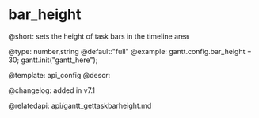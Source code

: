 bar_height
=============


@short: sets the height of task bars in the timeline area
	

@type: number,string
@default:"full"
@example:
gantt.config.bar_height = 30;
gantt.init("gantt_here");

@template:	api_config
@descr:


@changelog: added in v7.1

@relatedapi: api/gantt_gettaskbarheight.md